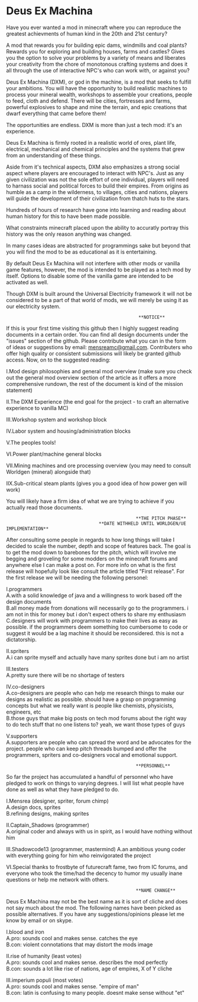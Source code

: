 Deus Ex Machina 
===============

Have you ever wanted a mod in minecraft where you can reproduce the greatest achievments of human kind in the 20th and 21st century? 

A mod that rewards you for building epic dams, windmills and coal plants?
Rewards you for exploring and building houses, farms and castles?
Gives you the option to solve your problems by a variety of means and liberates your creativity from
the chore of monotonous crafting systems and does it all through the use of interactive NPC's who can work with, or against you?

Deus Ex Machina (DXM), or god in the machine, is a mod that seeks to fulfill your ambitions.
You will have the opportunity to build realistic machines to process your mineral wealth,
workshops to assemble your creations, people to feed, cloth and defend.
There will be cities, fortresses and farms, powerful explosives to shape and mine the terrain,
and epic creations that dwarf everything that came before them!

The opportunities are endless. DXM is more than just a tech mod: it's an experience.

Deus Ex Machina is firmly rooted in a realistic world of ores, plant life, electrical, 
mechanical and chemical principles and the systems that grew from an understanding of these things.

Aside from it's technical aspects, DXM also emphasizes a strong social aspect where players are encouraged to interact with NPC's. 
Just as any given civilization was not the sole effort of one individual, players will need to harnass social and political forces to build their empires. From origins as humble as a camp in the wilderness, to villages, cities and nations, players will guide the development of their civilization from thatch huts to the stars.

Hundreds of hours of research have gone into learning and reading about human history for this to have been 
made possible.

What constraints minecraft placed upon the ability to accuratly portray this history was the only reason 
anything was changed.

In many cases ideas are abstracted for programmings sake but beyond that you will find the mod to be as
educational as it is entertaining.

By default Deus Ex Machina will not interfere with other mods or vanilla game features, however, the mod is intended
to be played as a tech mod by itself. Options to disable some of the vanilla game are intended to be activated as well.

Though DXM is built around the Universal Electricity framework it will not be considered to be a part of that world of mods, we will merely be using it as our electricity system.

                                                      **NOTICE**
                                              
If this is your first time visiting this github then I highly suggest reading documents in a certain order. You can find all design documents under the "issues" section of the github. Please contribute what you can in the form of ideas or suggestions by email: mensreamc@gmail.com. Contributers who offer high quality or consistent submissions will likely be granted github access. Now, on to the suggested reading:

I.Mod design philosophies and general mod overview 
(make sure you check out the general mod overview section of the article as it offers a more comprehensive rundown, the rest of the document is kind of the mission statement)

II.The DXM Experience
(the end goal for the project - to craft an alternative experience to vanilla MC)

III.Workshop system and workshop block

IV.Labor system and housing/administration blocks

V.The peoples tools!

VI.Power plant/machine general blocks

VII.Mining machines and ore processing overview 
(you may need to consult Worldgen (mineral) alongside that)

IIX.Sub-critical steam plants
(gives you a good idea of how power gen will work)

You will likely have a firm idea of what we are trying to achieve if you actually read those documents.

                                                     **THE PITCH PHASE**
                                       **DATE WITHHELD UNTIL WORLDGEN/UE IMPLEMENTATION**
                                                    
After consulting some people in regards to how long things will take I decided to scale the number, depth and scope of features back. The goal is to get the mod down to barebones for the pitch, which will involve me begging and groveling for some modders on the minecraft forums and anywhere else I can make a post on. For more info on what is the first release will hopefully look like consult the article titled "First release". For the first release we will be needing the following personel:

I.programmers                                                                                             
A.with a solid knowledge of java and a willingness to work based off the design documents                 
B.all money made from donations will necessarily go to the programmers. i am not in this for money but i don't expect others to share my enthusiasm                                                                             
C.designers will work with programmers to make their lives as easy as possible. if the programmers deem something too cumbersome to code or suggest it would be a lag machine it should be reconsidered. this is not a dictatorship.

II.spriters                                                                                               
A.i can sprite myself and actually have many sprites done but i am no artist

III.testers                                                                                               
A.pretty sure there will be no shortage of testers

IV.co-designers                                                                                           
A.co-designers are people who can help me research things to make our designs as realistic as possible. should have a grasp on programming concepts but what we really want is people like chemists, physicists, engineers, etc            
B.those guys that make big posts on tech mod forums about the right way to do tech stuff that no one listens to? yeah, we want those types of guys

V.supporters                                                                                              
A.supporters are people who can spread the word and be advocates for the project. people who can keep pitch threads bumped and offer the programmers, spriters and co-designers vocal and emotional support.

                                                     **PERSONNEL**  

So far the project has accumulated a handful of personnel who have pledged to work on things to varying degrees. I will list what people have done as well as what they have pledged to do.

I.Mensrea (designer, spriter, forum chimp)                                                                             
A.design docs, sprites                                                                                    
B.refining designs, making sprites                                                                        

II.Captain_Shadows (programmer)                                                                           
A.original coder and always with us in spirit, as I would have nothing without him

III.Shadowcode13 (programmer, mastermind)
A.an ambitious young coder with everything going for him who reinvigorated the project

VI.Special thanks to frostbyte of futurecraft fame, two from IC forums, and everyone who took the time/had the decency to humor my usually inane questions or help me network with others.

                                                     **NAME CHANGE**
                                                  
Deus Ex Machina may not be the best name as it is sort of cliche and does not say much about the mod. The following names have been picked as possible alternatives. If you have any suggestions/opinions please let me know by email or on skype.

I.blood and iron                                                                                          
A.pro: sounds cool and makes sense. catches the eye                                                       
B.con: violent connotations that may distort the mods image                                               

II.rise of humanity (least votes)                                                                         
A.pro: sounds cool and makes sense. describes the mod perfectly                                           
B.con: sounds a lot like rise of nations, age of empires, X of Y cliche                                   

III.imperium populi (most votes)                                                                          
A.pro: sounds cool and makes sense. "empire of man"                                                       
B.con: latin is confusing to many people. doesnt make sense without "et"                                  
       

